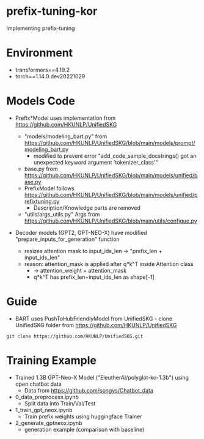 # prefix-tuning-kor
Implementing prefix-tuning

# Environment
* transformers==4.19.2
* torch==1.14.0.dev20221029

# Models Code
* Prefix*Model uses implementation from https://github.com/HKUNLP/UnifiedSKG
    * "models/modeling_bart.py" from https://github.com/HKUNLP/UnifiedSKG/blob/main/models/prompt/modeling_bart.py
        * modified to prevent error "add_code_sample_docstrings() got an unexpected keyword argument 'tokenizer_class'"
    * base.py from https://github.com/HKUNLP/UnifiedSKG/blob/main/models/unified/base.py
    * PrefixModel follows https://github.com/HKUNLP/UnifiedSKG/blob/main/models/unified/prefixtuning.py
        * Description/Knowledge parts are removed
    * "utils/args_utils.py" Args from https://github.com/HKUNLP/UnifiedSKG/blob/main/utils/configue.py


* Decoder models (GPT2, GPT-NEO-X) have modified "prepare_inputs_for_generation" function
    * resizes attention mask to input_ids_len -> "prefix_len + input_ids_len"
    * reason: attention_mask is applied after q*k^T inside Attention class
        * -> attention_weight + attention_mask
        * q*k^T has prefix_len+input_ids_len as shape[-1]


# Guide
* BART uses PushToHubFriendlyModel from UnifiedSKG - clone UnifiedSKG folder from https://github.com/HKUNLP/UnifiedSKG
```
git clone https://github.com/HKUNLP/UnifiedSKG.git
```

# Training Example
* Trained 1.3B GPT-Neo-X Model ("EleutherAI/polyglot-ko-1.3b") using open chatbot data
    * Data from https://github.com/songys/Chatbot_data
* 0_data_preprocess.ipynb
    * Split data into Train/Val/Test
* 1_train_gpt_neox.ipynb
    * Train prefix weights using huggingface Trainer
* 2_generate_gptneox.ipynb
    * generation example (comparison with baseline)